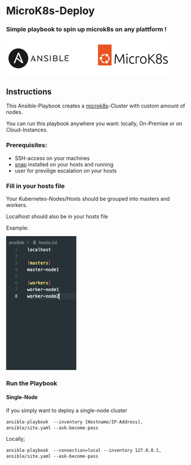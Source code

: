 # MicroK8s-Deploy

### Simple playbook to spin up microk8s on any plattform !


![](docs/images/ansible+microk8s.png)

## Instructions

This Ansible-Playbook creates a [microk8s](https://microk8s.io/)-Cluster with custom amount of nodes. 

You can run this playbook anywhere you want: locally, On-Premise or on Cloud-Instances.

### Prerequisites:

  - SSH-access on your machines
  - [snap](https://snapcraft.io/) installed on your hosts and running
  - user for previlige escalation on your hosts

###  Fill in your hosts file

Your Kubernetes-Nodes/Hosts should be grouped into masters and workers.

Localhost should also be in your hosts file

Example:

![](docs/images/screenshot-hosts.png)

### Run the Playbook



#### Single-Node

If you simply want to deploy a single-node cluster

```
ansible-playbook  --inventory [Hostname/IP-Address],  ansible/site.yaml --ask-become-pass
``` 

Locally;

```
ansible-playbook  --connection=local --inventory 127.0.0.1,  ansible/site.yaml --ask-become-pass       
``` 